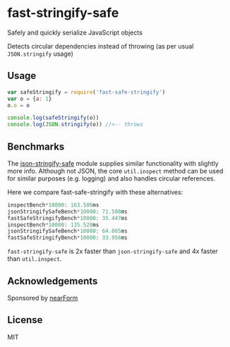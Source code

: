# fast-stringify-safe

Safely and quickly serialize JavaScript objects

Detects circular dependencies instead of throwing
(as per usual `JSON.stringify` usage)

## Usage

```js
var safeStringify = require('fast-safe-stringify')
var o = {a: 1}
o.o = o

console.log(safeStringify(o))
console.log(JSON.stringify(o)) //<-- throws
```

## Benchmarks

The [json-stringify-safe](http://npm.im) module supplies similar 
functionality with slightly more info. Although not JSON,
the core `util.inspect` method can be used for similar purposes (e.g. 
logging) and also handles circular references.

Here we compare fast-safe-stringify with these alternatives:

```js
inspectBench*10000: 163.506ms
jsonStringifySafeBench*10000: 71.508ms
fastSafeStringifyBench*10000: 35.447ms
inspectBench*10000: 135.528ms
jsonStringifySafeBench*10000: 64.065ms
fastSafeStringifyBench*10000: 33.956ms
```

`fast-stringify-safe` is 2x faster than `json-stringify-safe` and 4x
faster than `util.inspect`.

## Acknowledgements

Sponsored by [nearForm](http://nearform.com)

## License

MIT

